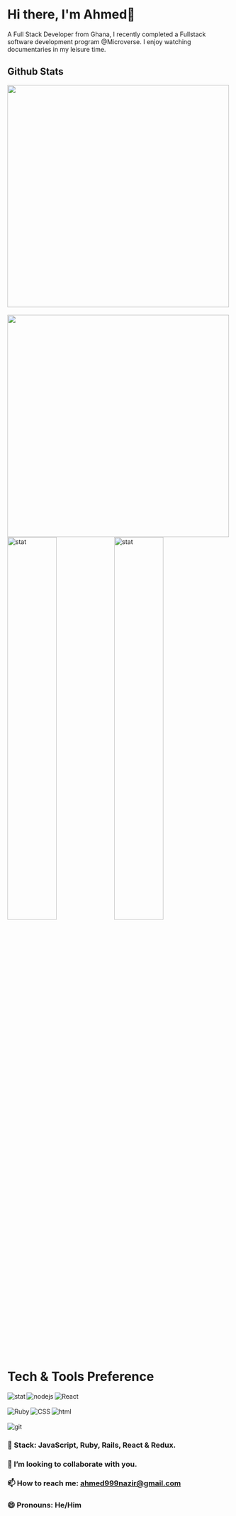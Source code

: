 # Hi there, I'm Ahmed👋

A Full Stack Developer from Ghana, I recently completed a Fullstack software development program @Microverse. I enjoy watching documentaries in my leisure time.
<!--
**AhmedNazirMusah/ahmednazirmusah** is a ✨ _special_ ✨ repository because its `README.md` (this file) appears on your GitHub profile.


-->
## Github Stats
<!--START_SECTION:waka-->
<a href="https://github.com/ahmednazirmusah">
  <img align="center" src="https://github-readme-streak-stats.herokuapp.com/?user=ahmednazirmusah&theme=prussian&hide_border=true&text_color=ffffff" width="500" />
</a>
<br />
<br />
<a href="https://github.com/ahmednazirmusah">
  <img align="center" src="https://github-readme-stats.vercel.app/api?username=ahmednazirmusah&show_icons=true&theme=prussian&hide_border=true&text_color=ffffff" width="500" />
</a>


<img align=center alt=stat width=47% src="https://github-readme-stats.vercel.app/api?username=ahmednazirmusah&theme=dracula&show_icons=true">
<img align=center alt=stat width=47% src="https://github-readme-stats.vercel.app/api/top-langs/?username=ahmednazirmusah&theme=vue&layout=compact)](https://github.com/anuraghazra/github-readme-stats"><br>

# Tech & Tools Preference

<p align=center>
<img align=left alt=stat src="https://img.shields.io/badge/ruby-%23CC342D.svg?style=for-the-badge&logo=ruby&logoColor=white" margin=0>
<img align=left alt=nodejs src="https://img.shields.io/badge/node.js-6DA55F?style=for-the-badge&logo=node.js&logoColor=white">
<img align=left alt=React src="https://img.shields.io/badge/react-%2320232a.svg?style=for-the-badge&logo=react&logoColor=%2361DAFB"><br>
<br>
<img align=left alt=Ruby src="https://img.shields.io/badge/rails-%23CC0000.svg?style=for-the-badge&logo=ruby-on-rails&logoColor=white">
<img align=left alt=CSS src="https://img.shields.io/badge/css3-%231572B6.svg?style=for-the-badge&logo=css3&logoColor=white">
  <img align=left alt=html src="https://img.shields.io/badge/html5-%23E34F26.svg?style=for-the-badge&logo=html5&logoColor=white"><br><br>
  <img align=left alt=git src="https://img.shields.io/badge/git-%23F05033.svg?style=for-the-badge&logo=git&logoColor=white">
  <br> 

</p>




### 🌱 Stack: JavaScript, Ruby, Rails, React & Redux.
### 👯 I’m looking to collaborate with you.
### 📫 How to reach me: ahmed999nazir@gmail.com
### 😄 Pronouns: He/Him
